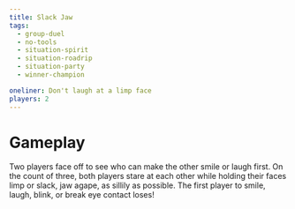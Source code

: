 ```yaml
---
title: Slack Jaw
tags:
  - group-duel
  - no-tools
  - situation-spirit
  - situation-roadrip
  - situation-party
  - winner-champion

oneliner: Don't laugh at a limp face
players: 2
---
```

# Gameplay

Two players face off to see who can make the other smile or laugh first. On the
count of three, both players stare at each other while holding their faces limp
or slack, jaw agape, as sillily as possible. The first player to smile, laugh,
blink, or break eye contact loses!
